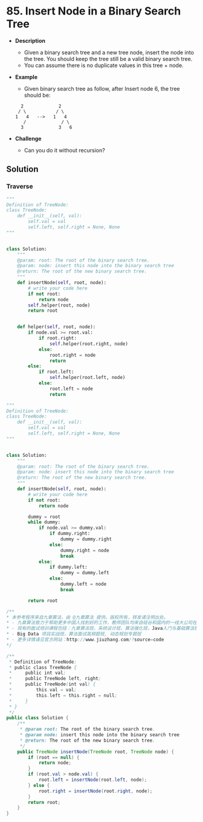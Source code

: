 # 85. Insert Node in a Binary Search Tree

- **Description**
    - Given a binary search tree and a new tree node, insert the node into the tree. You should keep the tree still be a valid binary search tree.
    - You can assume there is no duplicate values in this tree + node.
- **Example**
    - Given binary search tree as follow, after Insert node 6, the tree should be:

    ```
      2             2
     / \           / \
    1   4   -->   1   4
       /             / \
      3             3   6
    ```

- **Challenge**
    - Can you do it without recursion?


## Solution

### Traverse

```python
"""
Definition of TreeNode:
class TreeNode:
    def __init__(self, val):
        self.val = val
        self.left, self.right = None, None
"""


class Solution:
    """
    @param: root: The root of the binary search tree.
    @param: node: insert this node into the binary search tree
    @return: The root of the new binary search tree.
    """
    def insertNode(self, root, node):
        # write your code here
        if not root:
            return node
        self.helper(root, node)
        return root


    def helper(self, root, node):
        if node.val >= root.val:
            if root.right:
                self.helper(root.right, node)
            else:
                root.right = node
                return
        else:
            if root.left:
                self.helper(root.left, node)
            else:
                root.left = node
                return
```


```python
"""
Definition of TreeNode:
class TreeNode:
    def __init__(self, val):
        self.val = val
        self.left, self.right = None, None
"""


class Solution:
    """
    @param: root: The root of the binary search tree.
    @param: node: insert this node into the binary search tree
    @return: The root of the new binary search tree.
    """
    def insertNode(self, root, node):
        # write your code here
        if not root:
            return node

        dummy = root
        while dummy:
            if node.val >= dummy.val:
                if dummy.right:
                    dummy = dummy.right
                else:
                    dummy.right = node
                    break
            else:
                if dummy.left:
                    dummy = dummy.left
                else:
                    dummy.left = node
                    break

        return root
```


```java
/**
* 本参考程序来自九章算法，由 @九章算法 提供。版权所有，转发请注明出处。
* - 九章算法致力于帮助更多中国人找到好的工作，教师团队均来自硅谷和国内的一线大公司在职工程师。
* - 现有的面试培训课程包括：九章算法班，系统设计班，算法强化班，Java入门与基础算法班，Android 项目实战班，
* - Big Data 项目实战班，算法面试高频题班, 动态规划专题班
* - 更多详情请见官方网站：http://www.jiuzhang.com/?source=code
*/

/**
 * Definition of TreeNode:
 * public class TreeNode {
 *     public int val;
 *     public TreeNode left, right;
 *     public TreeNode(int val) {
 *         this.val = val;
 *         this.left = this.right = null;
 *     }
 * }
 */
public class Solution {
    /**
     * @param root: The root of the binary search tree.
     * @param node: insert this node into the binary search tree
     * @return: The root of the new binary search tree.
     */
    public TreeNode insertNode(TreeNode root, TreeNode node) {
        if (root == null) {
            return node;
        }
        if (root.val > node.val) {
            root.left = insertNode(root.left, node);
        } else {
            root.right = insertNode(root.right, node);
        }
        return root;
    }
}
```
